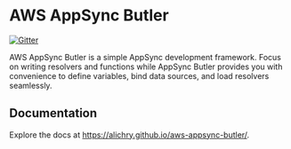 # AWS AppSync Butler

[![Gitter](https://badges.gitter.im/aws-appsync-butler/community.svg)](https://gitter.im/aws-appsync-butler/community?utm_source=badge&utm_medium=badge&utm_campaign=pr-badge)

AWS AppSync Butler is a simple AppSync development framework. Focus
on writing resolvers and functions while AppSync Butler provides you
with convenience to define variables, bind data sources, and load
resolvers seamlessly.

## Documentation

Explore the docs at https://alichry.github.io/aws-appsync-butler/. 
